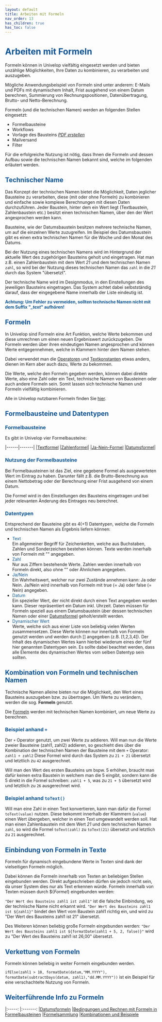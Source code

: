 ```yaml
---
layout: default
title: Arbeiten mit Formeln
nav_order: 13
has_children: true
has_toc: false
---
```


# <span style="color:#0b5394">**Arbeiten mit Formeln**</span>

Formeln können in Univelop vielfältig eingesetzt werden und bieten unzählige Möglichkeiten, Ihre Daten zu kombinieren, zu verarbeiten und auszugeben.

Mögliche Anwendungsbeispiel von Formeln sind unter anderem: E-Mails und PDFs mit dynamischem Inhalt, Frist ausgehend von einem Datum berechnen, Summierung von Rechnungspositionen, Datenübertragung, Brutto- und Netto-Berechnung.

Formeln (und die technischen Namen) werden an folgenden Stellen eingesetzt:
- Formelbausteine
- Workflows
- Vorlage des Bausteins [*PDF erstellen*](/docs/record-spec-settings/grand-child-expanded/create-pdf.html)
- Mailversand
- Filter

Für die erfolgreiche Nutzung ist nötig, dass Ihnen die Formeln und dessen Aufbau sowie die technischen Namen bekannt sind, welche im folgenden erläutert werden.

## <span style="color:#0b5394">Technischer Name</span>

Das Konzept der technischen Namen bietet die Möglichkeit, Daten jeglicher Bausteine zu verarbeiten, diese (mit oder ohne Formeln) zu kombinieren und einfache sowie komplexe Berechnungen mit diesen Daten durchzuführen.
Jeder Baustein, hinter dem ein Wert liegt (Textbaustein, Zahlenbaustein etc.) besitzt einen technischen Namen, über den der Wert angesprochen werden kann.

Bausteine, wie der Datumsbaustein besitzen mehrere technische Namen, um auf die einzelnen Werte zuzugreifen.
Im Beispiel des Datumsbaustein gibt es einen extra technischen Namen für die Woche und den Monat des Datums.

Bei der Nutzung eines technischen Namens wird im Hintergrund der aktuelle Wert des zugehörigen Bausteins geholt und eingetragen.
Hat man z.B. einen Zahlenbaustein mit dem Wert *21* und dem technischen Namen `zahl`, so wird bei der Nutzung dieses technischen Namen
das `zahl` in die *21* durch das System "übersetzt".

Der technische Name wird im Designmodus, in den Einstellungen des jeweiligen Bausteins eingetragen.
Das System achtet dabei selbstständig darauf, dass der eingegebene Name innerhalb der Liste eindeutig ist.

<span style="color:#0b5394">**Achtung: Um Fehler zu vermeiden, sollten technische Namen nicht mit dem Suffix "*_text*" aufhören!**</span>

## <span style="color:#0b5394">Formeln</span>

In Univelop sind Formeln eine Art Funktion, welche Werte bekommen und diese umrechnen um einen neuen Ergebniswert zurückzugeben.
Die Formeln werden über ihren eindeutigen Namen angesprochen und können Werte entgegennehmen, welche in Klammern hinter dem Namen stehen.

Dabei verwendet man die [Operatoren](/docs/formulas/childs/other-formulas.html#operatoren) und [Textkonstanten](/docs/formulas/childs/text-formulas.html#textkonstanten) etwas anders, dienen im Kern aber auch dazu, Werte zu bekommen.

Die Werte, welche den Formeln gegeben werden, können dabei direkte Werte, also eine Zahl oder ein Text, technische Namen von Bausteinen oder auch andere Formeln sein.
Somit lassen sich technische Namen und Formeln vielfältig kombinieren.

Alle in Univelop nutzbaren Formeln finden Sie [hier](/docs/formulas/formulas.html).

## <span style="color:#0b5394">Formelbausteine und Datentypen</span>

### <span style="color:#0b5394">Formelbausteine</span>
Es gibt in Univelop vier Formelbausteine:

|------|-------|
|[Textformel](/docs/record-spec-settings/grand-child-expanded/textformular.html)   |[Zahlenformel](/docs/record-spec-settings/grand-child-expanded/numberformular.html)|
|[Ja-Nein-Formel](/docs/record-spec-settings/grand-child-expanded/boolformular.html)  |[Datumsformel](/docs/record-spec-settings/grand-child-expanded/dateformular.html)|

### <span style="color:#0b5394">Nutzung der Formelbausteine</span>

Bei Formelbausteinen ist das Ziel, eine gegebene Formel als ausgewerteten Wert im Eintrag zu haben.
Darunter fällt z.B. die Brutto-Berechnung aus einem Nettobetrag oder der Berechnung einer Frist ausgehend von einem Datum.

Die Formel wird in den Einstellungen des Bausteins eingetragen und bei jeder relevanten Änderung des Eintrages neu berechnet.

### <span style="color:#0b5394">Datentypen</span>

Entsprechend der Bausteine gibt es 4(+1) Datentypen, welche die Formeln und technischen Namen als Ergebnis liefern können:
- <span style="color:#0b5394">Text</span>  
    Ein allgemeiner Begriff für Zeichenketten, welche aus Buchstaben, Zahlen und Sonderzeichen bestehen können.
    Texte werden innerhalb von Formeln mit "" angegeben.
- <span style="color:#0b5394">Zahl</span>  
    Nur aus Ziffern bestehende Werte.
    Zahlen werden innerhalb von Formeln direkt, also ohne "" oder Ähnlichem angegeben.
- <span style="color:#0b5394">Ja/Nein</span>  
    Ein Wahrheitswert, welcher nur zwei Zustände annehmen kann: Ja oder Nein.
    Ja/Nein wird innerhalb von Formeln mit true (= Ja) oder false (= Nein) angegeben.
- <span style="color:#0b5394">Datum</span>  
    Ein spezieller Wert, der nicht direkt durch einen Text angegeben werden kann.
    Dieser repräsentiert ein Datum inkl. Uhrzeit.
    Daten müssen für Formeln speziell aus einem Datumsbaustein über dessen technischen Namen oder einer [Datumsformel](/docs/formulas/childs/date-formulas.html) geholt/erstellt werden.
- <span style="color:#0b5394">Dynamischer Wert</span>  
    Werte, welche sich aus einer Liste von beliebig vielen Werten zusammensetzen.
    Diese Werte können nur innerhalb von Formeln genutzt werden und werden durch [] angegeben (z.B. [1,2,3,4]).
    Der Inhalt des dynamischen Wertes kann hierbei wiederum eines der fünf hier genannten Datentypen sein.
    Es sollte dabei beachtet werden, dass alle Elemente des dynamischen Wertes vom selben Datentyp sein sollten.

## <span style="color:#0b5394">Kombination von Formeln und technischen Namen</span>
 
Technische Namen alleine bieten nur die Möglichkeit, den Wert eines Bausteins auszugeben bzw. zu übertragen.
Um Werte zu verändern, werden die sog. **Formeln** genutzt.

Die [Formeln](/docs/formulas/formulas.html) werden mit technischen Namen kombiniert, um neue Werte zu berechnen.

### <span style="color:#0b5394">Beispiel anhand `+`</span>
Der `+` Operator genutzt, um zwei Werte zu addieren.
Will man nun die Werte zweier Bausteine (zahl1, zahl2) addieren, so geschieht dies über die Kombination der technischen Namen der Bausteine mit dem `+` Operator:
`zahl1 + zahl2`
Diese Formel wird durch das System zu `21 + 21` übersetzt und letztlich zu `42` ausgerechnet.

Will man den Wert des ersten Bausteins um bspw. 5 erhöhen, braucht man dafür keinen extra Baustein in welchem man die 5 eingibt, sondern kann die 5 direkt in die Formel schreiben:
`zahl1 + 5`, was zu `21 + 5` übersetzt wird und letztlich zu `26` ausgerechnet wird.

### <span style="color:#0b5394">Beispiel anhand `toText()`</span>

Will man eine Zahl in einen Text konvertieren, kann man dafür die Formel `toText(value)` nutzen.
Diese bekommt innerhalb der Klammern (`value`) einen Wert übergeben, welcher in einen Text umgewandelt werden soll.
Hat man einen Zahlenbaustein mit dem Wert *21* und dem technischen Namen `zahl`, so wird die Formel `toText(zahl)` zu `toText(21)` übersetzt und letztlich zu `21` ausgerechnet.

## <span style="color:#0b5394">Einbindung von Formeln in Texte</span>

Formeln für dynamisch eingebundene Werte in Texten sind dank der vielseitigen Formeln möglich.

Dabei können die Formeln innerhalb von Texten an beliebigen Stellen eingebunden werden.
Direkt aufgeschrieben dürfen sie jedoch nicht sein, da unser System dies nur als Text erkennen würde.
Formeln innerhalb von Texten müssen durch ${*Formel*} eingebunden werden:

`"Der Wert des Bausteins zahl1 ist zahl1"` ist die falsche Einbindung, wo der technische Name nicht erkannt wird.
`"Der Wert des Bausteins zahl1 ist ${zahl1}"` bindet den Wert vom Baustein zahl1 richtig ein, und wird zu "Der Wert des Bausteins zahl1 ist 21" übersetzt.

Des Weiteren können beliebig große Formeln eingebunden werden:
`"Der Wert des Bausteins zahl1 ist ${formatDate(zahl1 + 5, 2, false)}"` wird zu "Der Wert des Bausteins zahl1 ist 26,00" übersetzt.

## <span style="color:#0b5394">Verkettung von Formeln</span>

Formeln können beliebig in weiter Formeln eingebunden werden.

`ifElse(zahl1 > 10, formatDate(datum,"MM.YYYY"), formatDate(subtractDays(datum, zahl1),"dd.MM.YYYY"))` ist ein Beispiel für eine verschachtelte Nutzung von Formeln.

## <span style="color:#0b5394">Weiterführende Info zu Formeln</span>

|:-----:            |:-------:
|[Datumsformeln](/docs/formulary/childs/formula%20date.html)      |[Bedingungen und Rechnen mit Formeln in Formelbausteinen](/docs/formulary/childs/condition-calculate-with.html)
|[Formelsammlung](/docs/formulas/formulas.html)         |[Kombinationen und Beispiele](/docs/formulary/childs/combinations-examples.html)